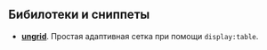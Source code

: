 ## Бибилотеки и сниппеты

- **[ungrid](https://github.com/chrisnager/ungrid)**. Простая адаптивная сетка при помощи `display:table`.

